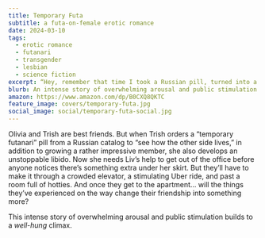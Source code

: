 ```yaml
---
title: Temporary Futa
subtitle: a futa-on-female erotic romance
date: 2024-03-10
tags:
  - erotic romance
  - futanari
  - transgender
  - lesbian
  - science fiction
excerpt: “Hey, remember that time I took a Russian pill, turned into a futa, and couldn’t stop touching myself?”
blurb: An intense story of overwhelming arousal and public stimulation that builds to a well-hung climax.
amazon: https://www.amazon.com/dp/B0CXQ8QKTC
feature_image: covers/temporary-futa.jpg
social_image: social/temporary-futa-social.jpg
---
```


Olivia and Trish are best friends. But when Trish orders a “temporary futanari” pill from a Russian catalog to “see how the other side lives,” in addition to growing a rather impressive member, she also develops an unstoppable libido. Now she needs Liv’s help to get out of the office before anyone notices there’s something extra under her skirt. But they’ll have to make it through a crowded elevator, a stimulating Uber ride, and past a room full of hotties. And once they get to the apartment… will the things they’ve experienced on the way change their friendship into something more?

This intense story of overwhelming arousal and public stimulation builds to a _well-hung_ climax.
